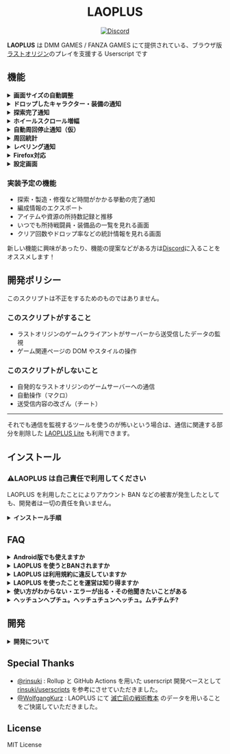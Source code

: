 <h1 align="center">LAOPLUS</h1>

<p align="center">
    <a href="https://discord.gg/EGWqTuhjrE">
        <img src="https://img.shields.io/discord/913406465312690217.svg?label=&logo=discord&logoColor=ffffff&color=5865F2&labelColor=5865F2&style=flat-square" alt="Discord" />
    </a>
</p>

**LAOPLUS** は DMM GAMES / FANZA GAMES にて提供されている、ブラウザ版[ラストオリジン](https://www.last-origin.com/)のプレイを支援する Userscript です

## 機能

<details>
<summary><b>画面サイズの自動調整</b></summary>

![screenshot](https://user-images.githubusercontent.com/3516343/143431793-af3046de-d181-40ec-9293-aa8f7bbaedfe.png)

ゲームページ（[DMM](https://pc-play.games.dmm.com/play/lastorigin/) / [FANZA](https://pc-play.games.dmm.co.jp/play/lastorigin_r/)）を開くとウィンドウいっぱいにゲーム画面が広がるようになります。また、ゲームの解像度を更新するため、拡縮しても文字やキャラが潰れることがありません。

PWA としてインストールするとより便利に使えます

<details>
<summary>Microsoft Edge で PWA としてインストールする方法</summary>

1. ![2021-11-25_20-33-59_msedge](https://user-images.githubusercontent.com/3516343/143441480-1fbecedc-15c7-464a-9c9b-f26b3a83ae75.png)
2. ![2021-11-25_20-34-08_msedge](https://user-images.githubusercontent.com/3516343/143441487-360e2d9e-343b-424d-a3be-00d9223dda5e.png)
3. ![2021-11-25_20-34-17_msedge](https://user-images.githubusercontent.com/3516343/143441518-b2efd571-26e3-454f-a762-d5da9de9e199.png)

---

</details>

---

</details>

<details>
<summary><b>ドロップしたキャラクター・装備の通知</b></summary>

![image](https://user-images.githubusercontent.com/3516343/144223625-c5db7279-4756-49ae-ba08-5c755fa69c4d.png)

キャラクター・装備のドロップを検知して Discord にメッセージを送信します

キャラクターはランクに応じてドロップ通知の有無を設定できます。装備は SS ランクのドロップのみ通知されます

※ キャラクター名やアイテム名での指定は今後実装予定です

[詳細説明](https://github.com/eai04191/laoplus/wiki/features-discordNotification)

---

</details>

<details>
<summary><b>探索完了通知</b></summary>

![image](https://user-images.githubusercontent.com/3516343/144452211-876a762c-9008-4a9f-bba8-acf119f2aa57.png)

探索状態の変更を検知して終了時間に Discord にメッセージを送信します

※ 通知時に LAOPLUS を導入したブラウザが起動している必要があります

---

</details>

<details>
<summary><b>ホイールスクロール増幅</b></summary>

|                                                          デフォルト                                                          |                                                        増幅倍率 20 倍                                                        |
| :--------------------------------------------------------------------------------------------------------------------------: | :--------------------------------------------------------------------------------------------------------------------------: |
| ![2021-12-06_00-11-31](https://user-images.githubusercontent.com/3516343/144752334-e6a19fe6-766c-4b19-8439-70f366f49086.gif) | ![2021-12-06_00-12-09](https://user-images.githubusercontent.com/3516343/144752331-30587eec-c235-480d-a413-8f0fd0329149.gif) |

ホイールスクロールの移動量がめちゃくちゃ小さい問題をスクロール量を増幅させて改善します

[詳細説明](https://github.com/eai04191/laoplus/wiki/features-wheelAmplify)

---

</details>

<details>
<summary><b>自動周回停止通知（仮）</b></summary>

![image](https://user-images.githubusercontent.com/3516343/145052928-74a8de77-a05f-4c20-8719-d53598929247.png)

戦闘開始を検知してタイマーを作動させます。タイマーが切れるまでに次の戦闘が開始しなければ、何らかの要因で自動周回が止まっているとみなし Disocrd にメッセージを送信します

[詳細説明](https://github.com/eai04191/laoplus/wiki/features-autorunDetection)

---

</details>

<details>
<summary><b>周回統計</b></summary>

![image](https://user-images.githubusercontent.com/3516343/155611744-407c3bc4-822a-4209-a4ef-0fa72e1da199.png)

現在の周回でドロップした戦闘員・装備の数をカウントして、それを分解した際に得られるであろう資源量を表示する機能です

[詳細説明](https://github.com/eai04191/laoplus/wiki/features-FarmingStats)

---

</details>

<details>
<summary><b>レベリング通知</b></summary>

![image](https://user-images.githubusercontent.com/3516343/155614266-b5dafa33-b254-4b0a-90e4-e2a23ccba7e9.png)

出撃中の部隊メンバーのレベル・スキルレベルを監視して、**全員が**目標を満たしたときに通知する機能です

[詳細説明](https://github.com/eai04191/laoplus/wiki/features-LevelupDetection)

---

</details>

<details>
<summary><b>Firefox対応</b></summary>

![Firefox](https://user-images.githubusercontent.com/3516343/155614433-a07787be-6fb4-41c3-9ad3-d022e43e5b15.png)

Firefox で動作するように一部処理をパッチします。ゲーム自体に干渉することはありません。

現在のところ Chromium 系列と同じく安定して動くようです。

---

</details>

<details>
<summary><b>設定画面</b></summary>

![image](https://user-images.githubusercontent.com/3516343/147496588-24763bf6-329a-4633-8f68-d2a9faef7399.png)

導入後、画面左下の ➕ をクリックすることで設定画面を開けます

下部には現在の探索状態が完了が早い順に表示され、この画面でいつでも（周回中でも！）確認できます

---

</details>

### 実装予定の機能

-   探索・製造・修復など時間がかかる挙動の完了通知
-   編成情報のエクスポート
-   アイテムや資源の所持数記録と推移
-   いつでも所持戦闘員・装備品の一覧を見れる画面
-   クリア回数やドロップ率などの統計情報を見れる画面

新しい機能に興味があったり、機能の提案などがある方は[Discord](https://discord.gg/EGWqTuhjrE)に入ることをオススメします！

## 開発ポリシー

このスクリプトは不正をするためのものではありません。

### このスクリプトがすること

-   ラストオリジンのゲームクライアントがサーバーから送受信したデータの監視
-   ゲーム関連ページの DOM やスタイルの操作

### このスクリプトがしないこと

-   自発的なラストオリジンのゲームサーバーへの通信
-   自動操作（マクロ）
-   送受信内容の改ざん（チート）

---

それでも通信を監視するツールを使うのが怖いという場合は、通信に関連する部分を削除した [LAOPLUS Lite](https://github.com/eai04191/laoplus/tree/lite) も利用できます。

## インストール

### ⚠️LAOPLUS は自己責任で利用してください

LAOPLUS を利用したことによりアカウント BAN などの被害が発生したとしても、開発者は一切の責任を負いません。

<details>
<summary><b>インストール手順</b></summary>

1. ブラウザに好きな UserScript マネージャーを導入する
    - 確認している組み合わせ:
        - Microsoft Edge と[Violentmonkey](https://microsoftedge.microsoft.com/addons/detail/violentmonkey/eeagobfjdenkkddmbclomhiblgggliao)（オススメ）
        - [Mozilla Firefox](https://www.mozilla.org/ja/firefox/new/)と[Violentmonkey](https://addons.mozilla.org/ja/firefox/addon/violentmonkey/)
    - Google Chrome は動作しますがメモリ使用量の観点から非推奨です
2. [laoplus.user.js](https://github.com/eai04191/laoplus/raw/dist/laoplus.user.js) を開く
3. 画面の指示に従いインストールする
4. ゲームのページを開くと反映されているはずです

不明な場合は [Discord](https://discord.gg/EGWqTuhjrE) か[作者 Twitter](https://twitter.com/eai04191) の DM で聞いてください

---

</details>

## FAQ

<details>
<summary><b>Android版でも使えますか</b></summary>

-   1 行でいうと: 無理です
-   ラストオリジンのブラウザ版ではブラウザでゲームが動いているため、ブラウザに拡張機能を導入することで安易に通信を傍受できますが、Android アプリ版の通信を傍受するには Android の自体の通信に介入する必要があります。
-   [某お船のゲームでは既存のソリューション](https://github.com/antest1/kcanotify/blob/master/FAQ/FAQ_jp.md) がありますが、某お船のゲームの通信が HTTP であるのに対して、ラストオリジンはすべての通信が HTTPS であるため、VPN のような挙動でも通信の傍受はできないはずです。
-   （証明書をインストールさせればできるかもしれないが、それをリスクを理解していない非開発者にやらせるはあまりに危険であるためやりたくない）
-   もしできそうな知見があればぜひご連絡ください。

---

</details>

<details>
<summary><b>LAOPLUS を使うとBANされますか</b></summary>

-   少なくとも[私](https://github.com/eai04191)はされていません
-   私が BAN されたくないので BAN されるような機能を実装するつもりもありません

---

</details>

<details>
<summary><b>LAOPLUS は利用規約に違反していますか</b></summary>

以下がラストオリジン初回起動時に表示される利用規約です

https://pig.games/ja/terms.html

これを見る限りでは LAOPLUS の機能は利用規約に違反していないと考えています。

この手のツールに最も関連していそうなのは

> ・本サービスのサーバやネットワークシステムに支障を与える行為、BOT、チートツール、その他の技術的手段を利用してサービスを不正に操作する行為、本サービスの不具合を意図的に利用する行為、ルーチングやジェイルブレイク等改変を行った通信端末にて本サービスにアクセスする行為、同様の質問を必要以上に繰り返す等、当社に対し不当な問い合わせまたは要求をする行為、その他当社による本サービスの運営または他のお客様による本サービスの利用を妨害し、これらに支障を与える行為。

ですが、そもそも、LAOPLUS はラストオリジンのサーバーにデータを送信しません。そのため規約で挙げられている「サービスを不正に操作する行為」や「不正に操作する行為」、「不当な問い合わせまたは要求をする行為」とは言えません。

ただし、

> その他、当社が不適当と判断した行為。

により処罰される可能性は（LAOPLUS 使用の有無に関わらず）常にあります。

<details>
<summary><b>ぶっちゃけた話</b></summary>

LAOPLUS は挙動的には広告ブロッカーみたいなものです、広告ブロッカー入れたままゲームしても BAN されませんよね？

なんなら広告ブロッカーは通信を書き換えることもありますが LAOPLUS はそれすらしません。

---

</details>

---

</details>

<details>
<summary><b>LAOPLUS を使ったことを運営は知り得ますか</b></summary>

-   知ろうと思えば知り得ますが、今の所は知るための細工はしていないようです

---

</details>

<details>
<summary><b>使い方がわからない・エラーが出る・その他聞きたいことがある</b></summary>

-   [Discord](https://discord.gg/EGWqTuhjrE) か [作者 Twitter](https://twitter.com/eai04191) の DM で聞いてください

---

</details>

<details>
<summary><b>ヘッチュンヘプチュ。ヘッチュチュンヘッチュ。ムチチムチ?</b></summary>

-   しらん

---

</details>

## 開発

<details>
<summary><b>開発について</b></summary>

開発に協力していただけると大変助かります。

このリポジトリの Git ワークフローには GitHub Flow が採用されています

1. 開発する際は develop ブランチから feature/ ブランチを切る
2. 機能を作成したら develop ブランチへ Pull Request を送信する
3. develop ブランチでの開発が進み、リリースの準備ができたら main ブランチへ PR、merge する
4. main ブランチへマージされると自動で GitHub Actions が稼働し dist ブランチへ push される
5. 開発者ではないユーザーは dist に push されたビルドを使用する

また、開発する際は Discord にて積極的に情報を共有いただけると助かります。（作業がかぶるとつらいので）

### 開発に必要なもの

-   node.js
-   yarn
-   git, GitHub の知識

1. リポジトリをクローンする
2. `yarn install`で依存関係をインストール
3. `yarn watch`で`dist`に `laoplus.user.js` が作成される。以降 watch 中は `src` を編集するたびに自動で更新される
4. ブラウザで `laoplus.user.js` を開くと Userscript マネージャーのインストール画面が開くので入れる
5. 好きにいじる

<details>
<summary><b>Userscript マネージャーのインストール画面が開かない場合</b></summary>

デフォルトでは拡張機能はローカルのファイルを読めないので、ブラウザの設定から Userscript マネージャーがローカルのファイルにアクセスする許可を与えてください

![image](https://user-images.githubusercontent.com/3516343/143915791-717bdf1c-e512-4125-ba2c-216f979aff0f.png)

---

</details>

---

</details>

## Special Thanks

-   [@rinsuki](https://github.com/rinsuki) : Rollup と GitHub Actions を用いた userscript 開発ベースとして [rinsuki/userscripts](https://github.com/rinsuki/userscripts) を参考にさせていただきました。
-   [@WolfgangKurz](https://github.com/WolfgangKurz) : LAOPLUS にて [滅亡前の戦術教本](https://lo.swaytwig.com/) のデータを用いることをご快諾していただきました。

## License

MIT License
